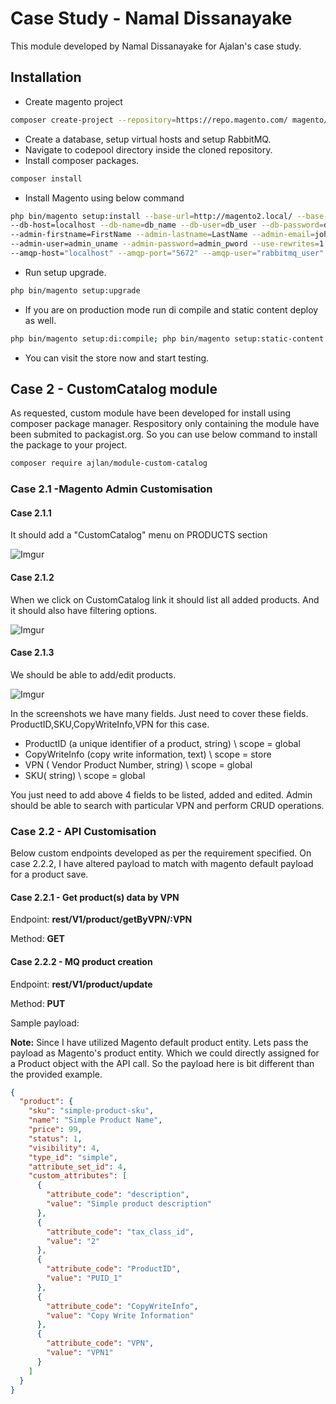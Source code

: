 # Case Study - Namal Dissanayake

This module developed by Namal Dissanayake for Ajalan's case study.

## Installation
- Create magento project
```sh
composer create-project --repository=https://repo.magento.com/ magento/project-community-edition
```
- Create a database, setup virtual hosts and setup RabbitMQ.
- Navigate to codepool directory inside the cloned repository.
- Install composer packages.
```sh
composer install
```
- Install Magento using below command
```sh
php bin/magento setup:install --base-url=http://magento2.local/ --base-url-secure=https://magento2.local/ \
--db-host=localhost --db-name=db_name --db-user=db_user --db-password=db_pw \
--admin-firstname=FirstName --admin-lastname=LastName --admin-email=john.doe@example.com \
--admin-user=admin_uname --admin-password=admin_pword --use-rewrites=1 --backend-frontname=admin \
--amqp-host="localhost" --amqp-port="5672" --amqp-user="rabbitmq_user" --amqp-password="rabbitmq_pword" --amqp-virtualhost="/"
```
- Run setup upgrade.
```sh
php bin/magento setup:upgrade
```
- If you are on production mode run di compile and static content deploy as well.
```sh
php bin/magento setup:di:compile; php bin/magento setup:static-content:deploy -j 4
```
- You can visit the store now and start testing.

## Case 2 - CustomCatalog module
As requested, custom module have been developed for install using composer package manager. Respository only containing the module have been submited to packagist.org. So you can use below command to install the package to your project.
```sh
composer require ajlan/module-custom-catalog
```
### Case 2.1 -Magento Admin Customisation

#### Case 2.1.1
It should add a "CustomCatalog" menu on PRODUCTS section 

![Imgur](https://i.imgur.com/Ajlbila.png)

#### Case 2.1.2
When we click on CustomCatalog link it should list all added products. And it should also have filtering options.

![Imgur](https://i.imgur.com/cCVDupTl.png?2)

#### Case 2.1.3
We should be able to add/edit products.

![Imgur](https://i.imgur.com/ullXSqjl.png)

In the screenshots we have many fields. Just need to cover these fields. ProductID,SKU,CopyWriteInfo,VPN for this case.

- ProductID (a unique identifier of a product, string) \ scope = global
- CopyWriteInfo (copy write information, text) \ scope = store
- VPN ( Vendor Product Number, string) \ scope = global
- SKU( string) \ scope = global

You just need to add above 4 fields to be listed, added and edited. Admin should be able to search with particular VPN and perform
CRUD operations.

### Case 2.2 - API Customisation
Below custom endpoints developed as per the requirement specified. On case 2.2.2, I have altered payload to match with magento default payload for a product save.

#### Case 2.2.1 - Get product(s) data by VPN

Endpoint: **rest/V1/product/getByVPN/:VPN**

Method: **GET**

#### Case 2.2.2 - MQ product creation

Endpoint: **rest/V1/product/update**

Method: **PUT**

Sample payload:

**Note:** Since I have utilized Magento default product entity. Lets pass the payload as Magento's product entity. Which we could directly assigned for a Product object with the API call. So the payload here is bit different than the provided example.

```json
{
  "product": {
    "sku": "simple-product-sku",
    "name": "Simple Product Name",
    "price": 99,
    "status": 1,
    "visibility": 4,
    "type_id": "simple",
    "attribute_set_id": 4,
    "custom_attributes": [
      {
        "attribute_code": "description",
        "value": "Simple product description"
      },
      {
        "attribute_code": "tax_class_id",
        "value": "2"
      },
      {
        "attribute_code": "ProductID",
        "value": "PUID_1"
      },
      {
        "attribute_code": "CopyWriteInfo",
        "value": "Copy Write Information"
      },
      {
        "attribute_code": "VPN",
        "value": "VPN1"
      }
    ]
  }
}
```